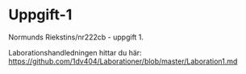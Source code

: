 ﻿Uppgift-1
=========

Normunds Riekstins/nr222cb - uppgift 1.

Laborationshandledningen hittar du här: https://github.com/1dv404/Laborationer/blob/master/Laboration1.md
